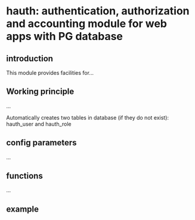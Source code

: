 # hauth: authentication, authorization and accounting module for web apps with PG database

## introduction
This module provides facilities for...

## Working principle

...

Automatically creates two tables in database (if they do not exist): hauth_user and hauth_role

## config parameters

...

## functions

...

## example
